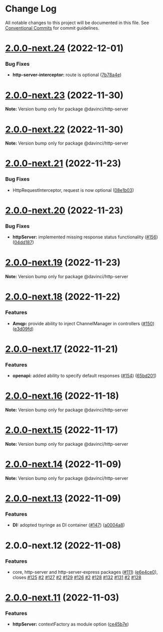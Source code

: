 # Change Log

All notable changes to this project will be documented in this file.
See [Conventional Commits](https://conventionalcommits.org) for commit guidelines.

# [2.0.0-next.24](https://github.com/HPInc/davinci/compare/@davinci/http-server@2.0.0-next.23...@davinci/http-server@2.0.0-next.24) (2022-12-01)


### Bug Fixes

* **http-server-interceptor:** route is optional ([7b78a4e](https://github.com/HPInc/davinci/commit/7b78a4e6ebb6fa61a466d351aaea73c4671b6aad))





# [2.0.0-next.23](https://github.com/HPInc/davinci/compare/@davinci/http-server@2.0.0-next.22...@davinci/http-server@2.0.0-next.23) (2022-11-30)

**Note:** Version bump only for package @davinci/http-server





# [2.0.0-next.22](https://github.com/HPInc/davinci/compare/@davinci/http-server@2.0.0-next.21...@davinci/http-server@2.0.0-next.22) (2022-11-30)

**Note:** Version bump only for package @davinci/http-server





# [2.0.0-next.21](https://github.com/HPInc/davinci/compare/@davinci/http-server@2.0.0-next.20...@davinci/http-server@2.0.0-next.21) (2022-11-23)


### Bug Fixes

* HttpRequestInterceptor, request is now optional ([08e1b03](https://github.com/HPInc/davinci/commit/08e1b034043de8db1e875d0f49358fe60e4f2612))





# [2.0.0-next.20](https://github.com/HPInc/davinci/compare/@davinci/http-server@2.0.0-next.19...@davinci/http-server@2.0.0-next.20) (2022-11-23)


### Bug Fixes

* **httpServer:** implemented missing response status functionality ([#156](https://github.com/HPInc/davinci/issues/156)) ([04dd187](https://github.com/HPInc/davinci/commit/04dd1878f787bf4fc3cbbd272f5f4c7ccbc66190))





# [2.0.0-next.19](https://github.com/HPInc/davinci/compare/@davinci/http-server@2.0.0-next.18...@davinci/http-server@2.0.0-next.19) (2022-11-23)

**Note:** Version bump only for package @davinci/http-server





# [2.0.0-next.18](https://github.com/HPInc/davinci/compare/@davinci/http-server@2.0.0-next.17...@davinci/http-server@2.0.0-next.18) (2022-11-22)


### Features

* **Amqp:** provide ability to inject ChannelManager in controllers ([#150](https://github.com/HPInc/davinci/issues/150)) ([e3d09fd](https://github.com/HPInc/davinci/commit/e3d09fd52291aa73efcaaaa29f7fcf8113ef8289))





# [2.0.0-next.17](https://github.com/HPInc/davinci/compare/@davinci/http-server@2.0.0-next.16...@davinci/http-server@2.0.0-next.17) (2022-11-21)


### Features

* **openapi:** added ability to specify default responses ([#154](https://github.com/HPInc/davinci/issues/154)) ([65bd201](https://github.com/HPInc/davinci/commit/65bd201f881df853c33124fc1a24aed370eb0ca9))





# [2.0.0-next.16](https://github.com/HPInc/davinci/compare/@davinci/http-server@2.0.0-next.15...@davinci/http-server@2.0.0-next.16) (2022-11-18)

**Note:** Version bump only for package @davinci/http-server





# [2.0.0-next.15](https://github.com/HPInc/davinci/compare/@davinci/http-server@2.0.0-next.14...@davinci/http-server@2.0.0-next.15) (2022-11-17)

**Note:** Version bump only for package @davinci/http-server





# [2.0.0-next.14](https://github.com/HPInc/davinci/compare/@davinci/http-server@2.0.0-next.13...@davinci/http-server@2.0.0-next.14) (2022-11-09)

**Note:** Version bump only for package @davinci/http-server





# [2.0.0-next.13](https://github.com/HPInc/davinci/compare/@davinci/http-server@2.0.0-next.12...@davinci/http-server@2.0.0-next.13) (2022-11-09)


### Features

* **DI:** adopted tsyringe as DI container ([#147](https://github.com/HPInc/davinci/issues/147)) ([a0004a8](https://github.com/HPInc/davinci/commit/a0004a87bf060861b632f87e70c453bf86135225))





# 2.0.0-next.12 (2022-11-08)


### Features

* core, http-server and http-server-express packages ([#111](https://github.com/HPInc/davinci/issues/111)) ([e6e4ce0](https://github.com/HPInc/davinci/commit/e6e4ce0dcc81a3b44976cde471353f77ad872e65)), closes [#125](https://github.com/HPInc/davinci/issues/125) [#2](https://github.com/HPInc/davinci/issues/2) [#127](https://github.com/HPInc/davinci/issues/127) [#2](https://github.com/HPInc/davinci/issues/2) [#129](https://github.com/HPInc/davinci/issues/129) [#126](https://github.com/HPInc/davinci/issues/126) [#2](https://github.com/HPInc/davinci/issues/2) [#128](https://github.com/HPInc/davinci/issues/128) [#132](https://github.com/HPInc/davinci/issues/132) [#131](https://github.com/HPInc/davinci/issues/131) [#2](https://github.com/HPInc/davinci/issues/2) [#128](https://github.com/HPInc/davinci/issues/128)





# [2.0.0-next.11](https://github.com/HPInc/davinci/compare/@davinci/http-server@2.0.0-next.10...@davinci/http-server@2.0.0-next.11) (2022-11-03)


### Features

* **httpServer:** contextFactory as module option ([ce45b7e](https://github.com/HPInc/davinci/commit/ce45b7edb5f0ac7aff8540ab61066f13399b557d))
